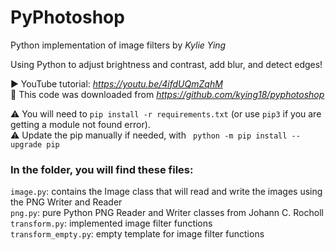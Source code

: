 # PyPhotoshop
Python implementation of image filters by *Kylie Ying* 

Using Python to adjust brightness and contrast, add blur, and detect edges! 

▶️ YouTube tutorial: *https://youtu.be/4ifdUQmZqhM* <br/>
📩 This code was downloaded from *https://github.com/kying18/pyphotoshop*

⚠️ You will need to ```pip install -r requirements.txt``` (or use ```pip3``` if you are getting a module not found error). <br/>
⚠️ Update the pip manually if needed, with ``` python -m pip install --upgrade pip```

### In the folder, you will find these files:

```image.py```: contains the Image class that will read and write the images using the PNG Writer and Reader<br/>
```png.py```: pure Python PNG Reader and Writer classes from Johann C. Rocholl<br/>
```transform.py```: implemented image filter functions<br/>
```transform_empty.py```: empty template for image filter functions
